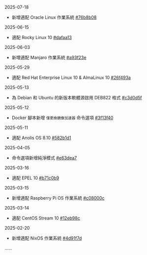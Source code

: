 2025-07-18

  * 新增適配 Oracle Linux 作業系統 [#76b8b08](https://github.com/SuperManito/LinuxMirrors/commit/76b8b0834ae493ed8731c83440c4a8f4dcad17dc)

2025-06-15

  * 適配 Rocky Linux 10 [#dafaa13](https://github.com/SuperManito/LinuxMirrors/commit/dafaa13e44209d719b5b6f06f4cc3c4f2ef24d3b)  

2025-06-03

  * 新增適配 Manjaro 作業系統 [#a93f23e](https://github.com/SuperManito/LinuxMirrors/commit/a93f23e48d4ffbffb0e04efcf33138fc7218b560)

2025-05-29

  * 適配 Red Hat Enterprise Linux 10 & AlmaLinux 10 [#26f493a](https://github.com/SuperManito/LinuxMirrors/commit/26f493a762221569404d45a6556afd7945ac75f8)

2025-05-13

  * 為 Debian 和 Ubuntu 的新版本軟體源啟用 DEB822 格式 [#c3d0d5f](https://github.com/SuperManito/LinuxMirrors/commit/c3d0d5fa2c0993e104711f55e37fa8ada1031b5e)

2025-05-12

  * Docker 腳本新增 `僅更換鏡像加速器` 命令選項 [#3f13f40](https://github.com/SuperManito/LinuxMirrors/commit/3f13f40111fa3631555ca7104cea21b4bb5adefa)

2025-05-11

  * 適配 Anolis OS 8.10 [#582b1d1](https://github.com/SuperManito/LinuxMirrors/commit/582b1d1fbcc3cab4899d4d400cf9a51023773aad)

2025-04-05

  * 命令選項新增純淨模式 [#e63dea7](https://github.com/SuperManito/LinuxMirrors/commit/e63dea7e64fa6c31ecee3c02b143924ab12917b4)

2025-03-16

  * 適配 EPEL 10 [#b71c0b9](https://github.com/SuperManito/LinuxMirrors/commit/b71c0b9790cc1dfb431729b817e726d6dd19a555)

2025-03-15

  * 新增適配 Raspberry Pi OS 作業系統 [#c08000c](https://github.com/SuperManito/LinuxMirrors/commit/c08000cb645994d669e5ca2678d429a9d9eb3c90)

2025-03-14

  * 適配 CentOS Stream 10 [#12eb98c](https://github.com/SuperManito/LinuxMirrors/commit/12eb98ce2945294873bfaa7b422fda175d9f8c10)

2025-02-20

  * 新增適配 NixOS 作業系統 [#4d91f7d](https://github.com/SuperManito/LinuxMirrors/commit/4d91f7d1b2ddd58f7794cc7620d0ea7e4f9af02b)

......
